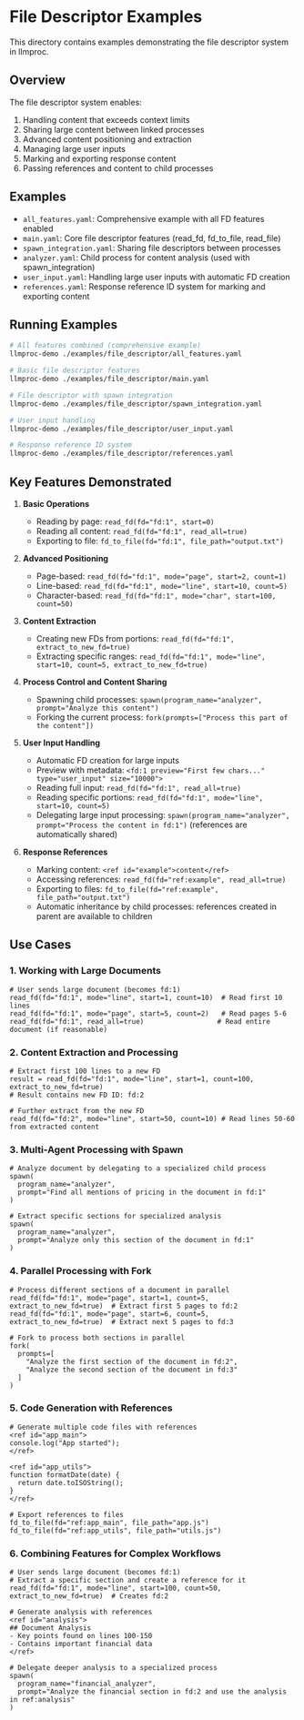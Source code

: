 # File Descriptor Examples

This directory contains examples demonstrating the file descriptor system in llmproc.

## Overview

The file descriptor system enables:
1. Handling content that exceeds context limits
2. Sharing large content between linked processes
3. Advanced content positioning and extraction
4. Managing large user inputs
5. Marking and exporting response content
6. Passing references and content to child processes

## Examples

- `all_features.yaml`: Comprehensive example with all FD features enabled
- `main.yaml`: Core file descriptor features (read_fd, fd_to_file, read_file)
- `spawn_integration.yaml`: Sharing file descriptors between processes
- `analyzer.yaml`: Child process for content analysis (used with spawn_integration)
- `user_input.yaml`: Handling large user inputs with automatic FD creation
- `references.yaml`: Response reference ID system for marking and exporting content

## Running Examples

```bash
# All features combined (comprehensive example)
llmproc-demo ./examples/file_descriptor/all_features.yaml

# Basic file descriptor features
llmproc-demo ./examples/file_descriptor/main.yaml

# File descriptor with spawn integration
llmproc-demo ./examples/file_descriptor/spawn_integration.yaml

# User input handling
llmproc-demo ./examples/file_descriptor/user_input.yaml

# Response reference ID system
llmproc-demo ./examples/file_descriptor/references.yaml
```

## Key Features Demonstrated

1. **Basic Operations**
   - Reading by page: `read_fd(fd="fd:1", start=0)`
   - Reading all content: `read_fd(fd="fd:1", read_all=true)`
   - Exporting to file: `fd_to_file(fd="fd:1", file_path="output.txt")`

2. **Advanced Positioning**
   - Page-based: `read_fd(fd="fd:1", mode="page", start=2, count=1)`
   - Line-based: `read_fd(fd="fd:1", mode="line", start=10, count=5)`
   - Character-based: `read_fd(fd="fd:1", mode="char", start=100, count=50)`

3. **Content Extraction**
   - Creating new FDs from portions: `read_fd(fd="fd:1", extract_to_new_fd=true)`
   - Extracting specific ranges: `read_fd(fd="fd:1", mode="line", start=10, count=5, extract_to_new_fd=true)`

4. **Process Control and Content Sharing**
   - Spawning child processes: `spawn(program_name="analyzer", prompt="Analyze this content")`
   - Forking the current process: `fork(prompts=["Process this part of the content"])`

5. **User Input Handling**
   - Automatic FD creation for large inputs
   - Preview with metadata: `<fd:1 preview="First few chars..." type="user_input" size="10000">`
   - Reading full input: `read_fd(fd="fd:1", read_all=true)`
   - Reading specific portions: `read_fd(fd="fd:1", mode="line", start=10, count=5)`
   - Delegating large input processing: `spawn(program_name="analyzer", prompt="Process the content in fd:1")` (references are automatically shared)

6. **Response References**
   - Marking content: `<ref id="example">content</ref>`
   - Accessing references: `read_fd(fd="ref:example", read_all=true)`
   - Exporting to files: `fd_to_file(fd="ref:example", file_path="output.txt")`
   - Automatic inheritance by child processes: references created in parent are available to children

## Use Cases

### 1. Working with Large Documents

```
# User sends large document (becomes fd:1)
read_fd(fd="fd:1", mode="line", start=1, count=10)  # Read first 10 lines
read_fd(fd="fd:1", mode="page", start=5, count=2)   # Read pages 5-6
read_fd(fd="fd:1", read_all=true)                  # Read entire document (if reasonable)
```

### 2. Content Extraction and Processing

```
# Extract first 100 lines to a new FD
result = read_fd(fd="fd:1", mode="line", start=1, count=100, extract_to_new_fd=true)
# Result contains new FD ID: fd:2

# Further extract from the new FD
read_fd(fd="fd:2", mode="line", start=50, count=10) # Read lines 50-60 from extracted content
```

### 3. Multi-Agent Processing with Spawn

```
# Analyze document by delegating to a specialized child process
spawn(
  program_name="analyzer",
  prompt="Find all mentions of pricing in the document in fd:1"
)

# Extract specific sections for specialized analysis
spawn(
  program_name="analyzer",
  prompt="Analyze only this section of the document in fd:1"
)
```

### 4. Parallel Processing with Fork

```
# Process different sections of a document in parallel
read_fd(fd="fd:1", mode="page", start=1, count=5, extract_to_new_fd=true)  # Extract first 5 pages to fd:2
read_fd(fd="fd:1", mode="page", start=6, count=5, extract_to_new_fd=true)  # Extract next 5 pages to fd:3

# Fork to process both sections in parallel
fork(
  prompts=[
    "Analyze the first section of the document in fd:2",
    "Analyze the second section of the document in fd:3"
  ]
)
```

### 5. Code Generation with References

```
# Generate multiple code files with references
<ref id="app_main">
console.log("App started");
</ref>

<ref id="app_utils">
function formatDate(date) {
  return date.toISOString();
}
</ref>

# Export references to files
fd_to_file(fd="ref:app_main", file_path="app.js")
fd_to_file(fd="ref:app_utils", file_path="utils.js")
```

### 6. Combining Features for Complex Workflows

```
# User sends large document (becomes fd:1)
# Extract a specific section and create a reference for it
read_fd(fd="fd:1", mode="line", start=100, count=50, extract_to_new_fd=true)  # Creates fd:2

# Generate analysis with references
<ref id="analysis">
## Document Analysis
- Key points found on lines 100-150
- Contains important financial data
</ref>

# Delegate deeper analysis to a specialized process
spawn(
  program_name="financial_analyzer",
  prompt="Analyze the financial section in fd:2 and use the analysis in ref:analysis"
)
```

